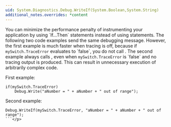 ```yaml
---
uid: System.Diagnostics.Debug.WriteIf(System.Boolean,System.String)
additional_notes.overrides: *content
---
```


<p>You can minimize the performance penalty of instrumenting your application by using `If...Then` statements instead of using <xref href="System.Diagnostics.Debug.WriteIf(System.Boolean,System.String)"></xref> statements. The following two code examples send the same debugging message. However, the first example is much faster when tracing is off, because if <code>mySwitch.TraceError</code> evaluates to `false`, you do not call <xref href="System.Diagnostics.Debug.Write(System.String)"></xref>. The second example always calls <xref href="System.Diagnostics.Debug.WriteIf(System.Boolean,System.String)"></xref>, even when <code>mySwitch.TraceError</code> is `false` and no tracing output is produced. This can result in unnecessary execution of arbitrarily complex code.  
  
 First example:  
  
```  
if(mySwitch.TraceError)   
    Debug.Write("aNumber = " + aNumber + " out of range");  
```  
  
 Second example:  
  
```  
Debug.WriteIf(mySwitch.TraceError, "aNumber = " + aNumber + " out of range");  
```</p>


